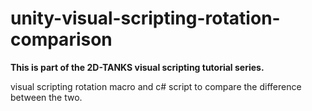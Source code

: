 # unity-visual-scripting-rotation-comparison
**This is part of the 2D-TANKS visual scripting tutorial series.**

visual scripting rotation macro and c# script to compare the difference between the two.
